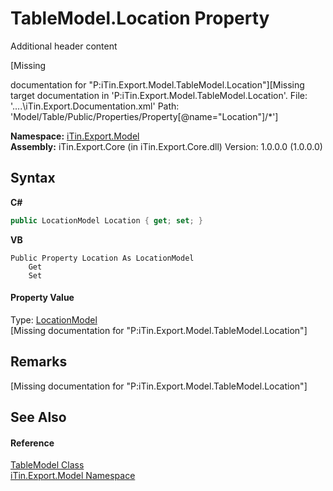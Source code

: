 # TableModel.Location Property 
Additional header content 

\[Missing <summary> documentation for "P:iTin.Export.Model.TableModel.Location"\]\[Missing <include> target documentation in 'P:iTin.Export.Model.TableModel.Location'.  File: '..\..\iTin.Export.Documentation.xml' Path: 'Model/Table/Public/Properties/Property[@name="Location"]/*'\]

**Namespace:**&nbsp;<a href="N_iTin_Export_Model">iTin.Export.Model</a><br />**Assembly:**&nbsp;iTin.Export.Core (in iTin.Export.Core.dll) Version: 1.0.0.0 (1.0.0.0)

## Syntax

**C#**<br />
``` C#
public LocationModel Location { get; set; }
```

**VB**<br />
``` VB
Public Property Location As LocationModel
	Get
	Set
```


#### Property Value
Type: <a href="T_iTin_Export_Model_LocationModel">LocationModel</a><br />\[Missing <value> documentation for "P:iTin.Export.Model.TableModel.Location"\]

## Remarks
\[Missing <remarks> documentation for "P:iTin.Export.Model.TableModel.Location"\]

## See Also


#### Reference
<a href="T_iTin_Export_Model_TableModel">TableModel Class</a><br /><a href="N_iTin_Export_Model">iTin.Export.Model Namespace</a><br />